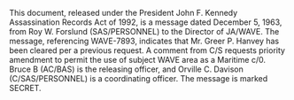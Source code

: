 This document, released under the President John F. Kennedy Assassination Records Act of 1992, is a message dated December 5, 1963, from Roy W. Forslund (SAS/PERSONNEL) to the Director of JA/WAVE. The message, referencing WAVE-7893, indicates that Mr. Greer P. Hanvey has been cleared per a previous request. A comment from C/S requests priority amendment to permit the use of subject WAVE area as a Maritime c/0. Bruce B (AC/BAS) is the releasing officer, and Orville C. Davison (C/SAS/PERSONNEL) is a coordinating officer. The message is marked SECRET.
